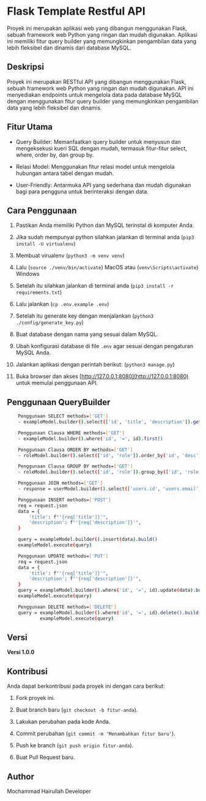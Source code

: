 # Flask Template Restful API

Proyek ini merupakan aplikasi web yang dibangun menggunakan Flask, sebuah framework web Python yang ringan dan mudah digunakan. Aplikasi ini memiliki fitur query builder yang memungkinkan pengambilan data yang lebih fleksibel dan dinamis dari database MySQL.

## Deskripsi

Proyek ini merupakan RESTful API yang dibangun menggunakan Flask, sebuah framework web Python yang ringan dan mudah digunakan. API ini menyediakan endpoints untuk mengelola data pada database MySQL dengan menggunakan fitur query builder yang memungkinkan pengambilan data yang lebih fleksibel dan dinamis.

## Fitur Utama

- Query Builder: Memanfaatkan query builder untuk menyusun dan mengeksekusi kueri SQL dengan mudah, termasuk fitur-fitur select, where, order by, dan group by.

- Relasi Model: Menggunakan fitur relasi model untuk mengelola hubungan antara tabel dengan mudah.

- User-Friendly: Antarmuka API yang sederhana dan mudah digunakan bagi para pengguna untuk berinteraksi dengan data.

## Cara Penggunaan

1. Pastikan Anda memiliki Python dan MySQL terinstal di komputer Anda.

2. Jika sudah mempunyai python silahkan jalankan di terminal anda (`pip3 install -U virtualenv`)

5. Membuat virualenv (`python3 -m venv venv`)

4. Lalu (`source ./venv/bin/activate`) MacOS atau (`venv\Scripts\activate`) Windows

5. Setelah itu silahkan jalankan di terminal anda (`pip3 install -r requirements.txt`)

6. Lalu jalankan (`cp .env.example .env`)

7. Setelah itu generate key dengan menjalankan (`python3 ./config/generate_key.py`)

2. Buat database dengan nama yang sesuai dalam MySQL.

3. Ubah konfigurasi database di file `.env` agar sesuai dengan pengaturan MySQL Anda.

4. Jalankan aplikasi dengan perintah berikut: (`python3 manage.py`)

5. Buka browser dan akses [http://127.0.0.1:8080](http://127.0.0.1:8080) untuk memulai penggunaan API.

## Penggunaan QueryBuilder

```sh
    Penggunaan SELECT methods=['GET']
    - exampleModel.builder().select(['id', 'title', 'description']).get()

    Penggunaan Clausa WHERE methods=['GET']
    - exampleModel.builder().where('id', '=', id).first()

    Penggunaan Clausa ORDER BY methods=['GET']
    - roleModel.builder().select(['id', 'role']).order_by('id', 'desc').get()

    Penggunaan Clausa GROUP BY methods=['GET']
    - roleModel.builder().select(['id', 'role']).group_by(['id', 'role']).get()

    Penggunaan JOIN methods=['GET']
    - response = userModel.builder().select(['users.id', 'users.email', 'users.password', 'roles.role']).join('roles', 'users.role_id = roles.id').get()

    Penggunaan INSERT methods=['POST']
    req = request.json
    data = {
        'title': f"'{req['title']}'",
        'description': f"'{req['description']}'",
    }

    query = exampleModel.builder().insert(data).build()
    exampleModel.execute(query)

    Penggunaan UPDATE methods=['PUT']
    req = request.json
    data = {
        'title': f"'{req['title']}'",
        'description': f"'{req['description']}'",
    }
    query = exampleModel.builder().where('id', '=', id).update(data).build()
    exampleModel.execute(query)

    Penggunaan DELETE methods=['DELETE']
    query = exampleModel.builder().where('id', '=', id).delete().build()
            exampleModel.execute(query)
```
## Versi

**Versi 1.0.0**

## Kontribusi

Anda dapat berkontribusi pada proyek ini dengan cara berikut:

1. Fork proyek ini.

2. Buat branch baru (`git checkout -b fitur-anda`).

3. Lakukan perubahan pada kode Anda.

4. Commit perubahan (`git commit -m 'Menambahkan fitur baru'`).

5. Push ke branch (`git push origin fitur-anda`).

6. Buat Pull Request baru.

## Author

Mochammad Hairullah
Developer